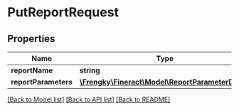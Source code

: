 # PutReportRequest

## Properties
Name | Type | Description | Notes
------------ | ------------- | ------------- | -------------
**reportName** | **string** |  | [optional] 
**reportParameters** | [**\Frengky\Fineract\Model\ReportParameterData[]**](ReportParameterData.md) |  | [optional] 

[[Back to Model list]](../../README.md#documentation-for-models) [[Back to API list]](../../README.md#documentation-for-api-endpoints) [[Back to README]](../../README.md)

